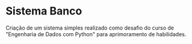 ﻿# Sistema Banco
Criação de um sistema simples realizado como desafio do curso de "Engenharia de Dados com Python" para aprimoramento de habilidades.
